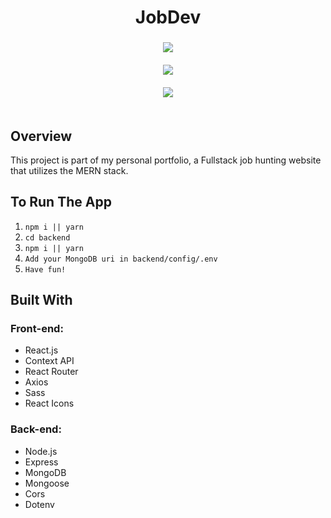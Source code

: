 <h1 align="center">JobDev</h1>

<h3 align="center">
  <img src="https://i.imgur.com/kznmAPy.png"><br>
  <br>
  <img src="https://i.imgur.com/PNseeN3.png"><br>
  <br>
  <img src="https://i.imgur.com/7EvXLQE.png"><br>
  <br>
</h3> 

## Overview
This project is part of my personal portfolio, a Fullstack job hunting website that utilizes the MERN stack.

## To Run The App
1. `npm i || yarn`
2. `cd backend`
3. `npm i || yarn`
2. `Add your MongoDB uri in backend/config/.env`
3. `Have fun!`

## Built With
### Front-end:
- React.js
- Context API
- React Router
- Axios
- Sass
- React Icons

### Back-end:
- Node.js
- Express
- MongoDB
- Mongoose
- Cors
- Dotenv
